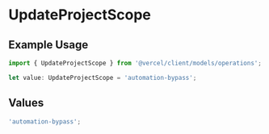 # UpdateProjectScope

## Example Usage

```typescript
import { UpdateProjectScope } from '@vercel/client/models/operations';

let value: UpdateProjectScope = 'automation-bypass';
```

## Values

```typescript
'automation-bypass';
```
